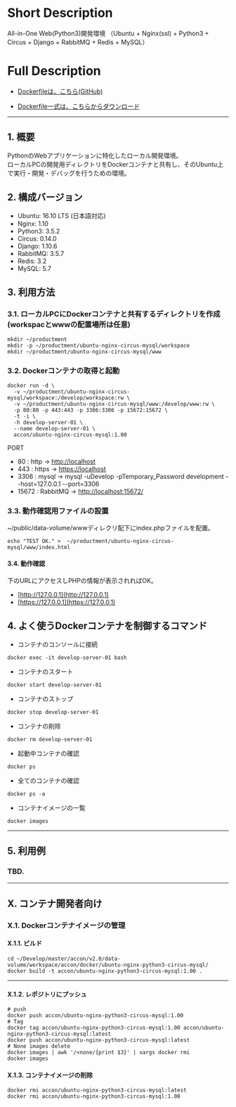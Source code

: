 # Short Description
All-in-One Web(Python3)開発環境 （Ubuntu + Nginx(ssl) + Python3 + Circus + Django + RabbitMQ + Redis + MySQL）

# Full Description

* [Dockerfileは、こちら(GitHub)](https://github.com/maemori/accon/blob/master/docker/ubuntu-nginx-circus-mysql/Dockerfile)

* [Dockerfile一式は、こちらからダウンロード](https://kurobuta.jp/download/get/20)

-----

## 1. 概要

PythonのWebアプリケーションに特化したローカル開発環境。  
ローカルPCの開発用ディレクトリをDockerコンテナと共有し、そのUbuntu上で実行・開発・デバッグを行うための環境。

## 2. 構成バージョン

 * Ubuntu: 16.10 LTS (日本語対応)
 * Nginx: 1.10
 * Python3: 3.5.2
 * Circus: 0.14.0
 * Django: 1.10.6
 * RabbitMQ: 3.5.7
 * Redis: 3.2
 * MySQL: 5.7

## 3. 利用方法

### 3.1. ローカルPCにDockerコンテナと共有するディレクトリを作成(workspacとwwwの配置場所は任意)

```bash:
mkdir ~/productment
mkdir -p ~/productment/ubuntu-nginx-circus-mysql/workspace
mkdir ~/productment/ubuntu-nginx-circus-mysql/www
```

### 3.2. Dockerコンテナの取得と起動

```bash:
docker run -d \
  -v ~/productment/ubuntu-nginx-circus-mysql/workspace:/develop/workspace:rw \
  -v ~/productment/ubuntu-nginx-circus-mysql/www:/develop/www:rw \
  -p 80:80 -p 443:443 -p 3306:3306 -p 15672:15672 \
  -t -i \
  -h develop-server-01 \
  --name develop-server-01 \
  accon/ubuntu-nginx-circus-mysql:1.00
```

PORT  
 * 80 : http -> [http://localhost](http://localhost)
 * 443 : https -> [https://localhost](https://localhost)
 * 3306 : mysql -> mysql -uDevelop -pTemporary_Password development --host=127.0.0.1 --port=3306
 * 15672 : RabbitMQ -> [http://localhost:15672/](http://localhost:15672/)

### 3.3. 動作確認用ファイルの設置

~/public/data-volume/wwwディレクリ配下にindex.phpファイルを配置。

```
echo "TEST OK." >  ~/productment/ubuntu-nginx-circus-mysql/www/index.html
```

#### 3.4. 動作確認

下のURLにアクセスしPHPの情報が表示されればOK。

* [http://127.0.0.1](http://127.0.0.1)
* [https://127.0.0.1](https://127.0.0.1)

## 4. よく使うDockerコンテナを制御するコマンド

* コンテナのコンソールに接続

```bash:
docker exec -it develop-server-01 bash
```

* コンテナのスタート

```bash:
docker start develop-server-01
```

* コンテナのストップ

```bash:
docker stop develop-server-01
```

* コンテナの削除

```bash:
docker rm develop-server-01
```

* 起動中コンテナの確認

```bash:
docker ps
```

* 全てのコンテナの確認

```bash:
docker ps -a
```

* コンテナイメージの一覧

```bash:
docker images
```

-----

## 5. 利用例

### TBD.

-----

## X. コンテナ開発者向け

### X.1. Dockerコンテナイメージの管理

#### X.1.1. ビルド

```bash:
cd ~/Develop/master/accon/v2.0/data-volume/workspace/accon/docker/ubuntu-nginx-python3-circus-mysql/
docker build -t accon/ubuntu-nginx-python3-circus-mysql:1.00 .
```

----

#### X.1.2. レポジトリにプッシュ

```bash:
# push
docker push accon/ubuntu-nginx-python3-circus-mysql:1.00
# Tag
docker tag accon/ubuntu-nginx-python3-circus-mysql:1.00 accon/ubuntu-nginx-python3-circus-mysql:latest
docker push accon/ubuntu-nginx-python3-circus-mysql:latest
# None images delete
docker images | awk '/<none/{print $3}' | xargs docker rmi
docker images
```

#### X.1.3. コンテナイメージの削除

```
docker rmi accon/ubuntu-nginx-python3-circus-mysql:latest
docker rmi accon/ubuntu-nginx-python3-circus-mysql:1.00
```
